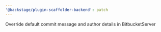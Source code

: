 ```yaml
---
'@backstage/plugin-scaffolder-backend': patch
---
```


Override default commit message and author details in BitbucketServer
